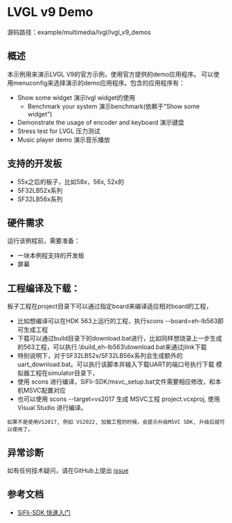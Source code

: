 # LVGL v9 Demo

源码路径：example/multimedia/lvgl/lvgl_v9_demos
## 概述

本示例用来演示LVGL V9的官方示例，使用官方提供的demo应用程序。
可以使用menuconfig来选择演示的demo应用程序。包含的应用程序有：
- Show some widget 演示lvgl widget的使用
    - Benchmark your system 演示benchmark(依赖于“Show some widget”)
- Demonstrate the usage of encoder and keyboard 演示键盘
- Stress test for LVGL 压力测试
- Music player demo 演示音乐播放

## 支持的开发板

<!-- 支持哪些板子和芯片平台 -->
- 55x之后的板子，比如58x，56x, 52x的
- SF32LB52x系列
- SF32LB56x系列

## 硬件需求

运行该例程前，需要准备：
- 一块本例程支持的开发板
- 屏幕

## 工程编译及下载：
板子工程在project目录下可以通过指定board来编译适应相对board的工程，
- 比如想编译可以在HDK 563上运行的工程，执行scons --board=eh-lb563即可生成工程
- 下载可以通过build目录下的download.bat进行，比如同样想烧录上一步生成的563工程，可以执行.\build_eh-lb563\download.bat来通过jlink下载
- 特别说明下，对于SF32LB52x/SF32LB56x系列会生成额外的uart_download.bat。可以执行该脚本并输入下载UART的端口号执行下载
模拟器工程在simulator目录下，
- 使用 scons 进行编译，SiFli-SDK/msvc_setup.bat文件需要相应修改，和本机MSVC配置对应
- 也可以使用 scons --target=vs2017 生成 MSVC工程 project.vcxproj, 使用Visual Studio 进行编译。

```{note}
如果不是使用VS2017, 例如 VS2022, 加载工程的时候，会提示升级MSVC SDK, 升级后就可以使用了。
```
## 异常诊断

如有任何技术疑问，请在GitHub上提出 [issue](https://github.com/OpenSiFli/SiFli-SDK/issues)

## 参考文档
- [SiFli-SDK 快速入门](https://docs.sifli.com/projects/sdk/latest/sf32lb52x/quickstart/index.html)
                
      
